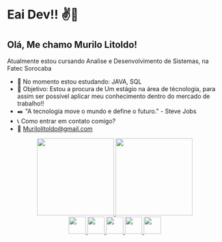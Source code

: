 # Eai Dev!! ✌️👻

## Olá, Me chamo Murilo Litoldo!
 Atualmente estou cursando Analise e Desenvolvimento de Sistemas, na Fatec Sorocaba
- 🌱 No momento estou estudando: JAVA, SQL
- 📌 Objetivo: Estou a procura de Um estágio na área de técnologia, para assim ser possível aplicar meu conhecimento dentro do mercado de trabalho!!
- ✒️ "A tecnologia move o mundo e define o futuro." - Steve Jobs
- 📞 Como entrar em contato comigo?
- 📧 Murilolitoldo@gmail.com
<div align ="center">
<a href="https://github.com/murilolca">
<img loading="lazy" height="180em" src="https://github-readme-stats.vercel.app/api/top-langs/?username=murilolca&layout=compact&langs_count=7&theme=dracula"/>
<img loading="lazy" height="180em" src="https://github-readme-stats.vercel.app/api?username=murilolca&show_icons=true&theme=dracula&include_all_commits=true&count_private=true"/>
</div>

<div align="center">  
<img loading="lazy" src="https://cdn.jsdelivr.net/gh/devicons/devicon/icons/java/java-original.svg" width="40" height="40"/> <img loading="lazy" src="https://cdn.jsdelivr.net/gh/devicons/devicon/icons/linux/linux-original.svg" width="40" height="40"/> <img src="https://cdn.jsdelivr.net/gh/devicons/devicon@latest/icons/azuresqldatabase/azuresqldatabase-original.svg" width="40" height="40" />  <img src="https://cdn.jsdelivr.net/gh/devicons/devicon@latest/icons/c/c-original.svg" width="40" height="40"/> <img src="https://cdn.jsdelivr.net/gh/devicons/devicon@latest/icons/csharp/csharp-original.svg" width="40" height="40"/>
</div>
          
          
